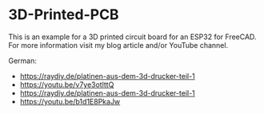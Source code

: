 # 3D-Printed-PCB

This is an example for a 3D printed circuit board for an ESP32 for FreeCAD.
For more information visit my blog article and/or YouTube channel.

German:
- https://raydiy.de/platinen-aus-dem-3d-drucker-teil-1
- https://youtu.be/v7ye3otlttQ
- https://raydiy.de/platinen-aus-dem-3d-drucker-teil-1
- https://youtu.be/b1d1E8PkaJw